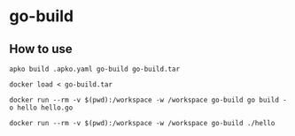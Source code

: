 # go-build

## How to use

```
apko build .apko.yaml go-build go-build.tar
```

```
docker load < go-build.tar
```

```
docker run --rm -v $(pwd):/workspace -w /workspace go-build go build -o hello hello.go
```

```
docker run --rm -v $(pwd):/workspace -w /workspace go-build ./hello
```
